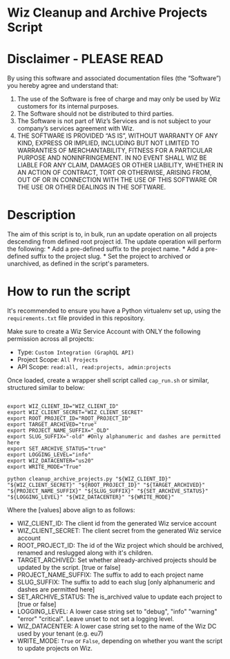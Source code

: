 # Wiz Cleanup and Archive Projects Script

# Disclaimer - PLEASE READ

By using this software and associated documentation files (the “Software”) you hereby agree and understand that:

1. The use of the Software is free of charge and may only be used by Wiz customers for its internal purposes.
2. The Software should not be distributed to third parties.
3. The Software is not part of Wiz’s Services and is not subject to your company’s services agreement with Wiz.
4. THE SOFTWARE IS PROVIDED “AS IS”, WITHOUT WARRANTY OF ANY KIND, EXPRESS OR IMPLIED, INCLUDING BUT NOT LIMITED TO WARRANTIES OF MERCHANTABILITY, FITNESS FOR A PARTICULAR PURPOSE AND NONINFRINGEMENT. IN NO EVENT SHALL WIZ BE LIABLE FOR ANY CLAIM, DAMAGES OR OTHER LIABILITY, WHETHER IN AN ACTION OF CONTRACT, TORT OR OTHERWISE, ARISING FROM, OUT OF OR IN CONNECTION WITH THE USE OF THIS SOFTWARE OR THE USE OR OTHER DEALINGS IN THE SOFTWARE.

# Description

The aim of this script is to, in bulk, run an update operation on all projects descending from defined root project id. The update operation will perform the following:
    * Add a pre-defined suffix to the project name.
    * Add a pre-defined suffix to the project slug.
    * Set the project to archived or unarchived, as defined in the script's parameters.


# How to run the script

It's recommended to ensure you have a Python virtualenv set up, using the `requirements.txt` file provided in this repository.

Make sure to create a Wiz Service Account with ONLY the following permission across all projects:
* Type: `Custom Integration (GraphQL API)`
* Project Scope: `All Projects`
* API Scope: `read:all, read:projects, admin:projects`

Once loaded, create a wrapper shell script called `cap_run.sh` or similar, structured similar to below:

```

export WIZ_CLIENT_ID="WIZ_CLIENT_ID"
export WIZ_CLIENT_SECRET="WIZ_CLIENT_SECRET"
export ROOT_PROJECT_ID="ROOT_PROJECT_ID"
export TARGET_ARCHIVED="true"
export PROJECT_NAME_SUFFIX="_OLD"
export SLUG_SUFFIX="-old" #Only alphanumeric and dashes are permitted here
export SET_ARCHIVE_STATUS="true"
export LOGGING_LEVEL="info"
export WIZ_DATACENTER="us20"
export WRITE_MODE="True"

python cleanup_archive_projects.py "${WIZ_CLIENT_ID}" "${WIZ_CLIENT_SECRET}" "${ROOT_PROJECT_ID}" "${TARGET_ARCHIVED}" "${PROJECT_NAME_SUFFIX}" "${SLUG_SUFFIX}" "${SET_ARCHIVE_STATUS}" "${LOGGING_LEVEL}" "${WIZ_DATACENTER}" "${WRITE_MODE}"

```

Where the [values] above align to as follows:

* WIZ_CLIENT_ID: The client id from the generated Wiz service account
* WIZ_CLIENT_SECRET: The client secret from the generated Wiz service account
* ROOT_PROJECT_ID: The id of the Wiz project which should be archived, renamed and reslugged along with it's children.
* TARGET_ARCHIVED: Set whether already-archived projects should be updated by the script. [true or false]
* PROJECT_NAME_SUFFIX: The suffix to add to each project name
* SLUG_SUFFIX: The suffix to add to each slug [only alphanumeric and dashes are permitted here]
* SET_ARCHIVE_STATUS: The is_archived value to update each project to [true or false]
* LOGGING_LEVEL: A lower case string set to "debug", "info" "warning" "error" "critical". Leave unset to not set a logging level.
* WIZ_DATACENTER: A lower case string set to the name of the Wiz DC used by your tenant (e.g. eu7)
* WRITE_MODE: `True` or `False`, depending on whether you want the script to update projects on Wiz.